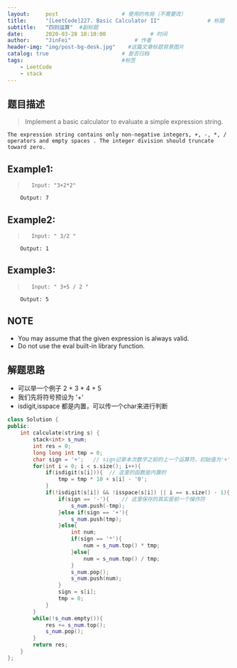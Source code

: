 ```yaml
---
layout:     post                    # 使用的布局（不需要改） 
title:      "[LeetCode]227. Basic Calculator II"               # 标题  
subtitle:   "四则运算"  #副标题 
date:       2020-03-28 18:10:00              # 时间 
author:     "JinFei"                    # 作者 
header-img: "img/post-bg-desk.jpg"    #这篇文章标题背景图片 
catalog: true                       # 是否归档 
tags:                               #标签     
    - LeetCode 
    - stack
---
```


## 题目描述
> Implement a basic calculator to evaluate a simple expression string.

    The expression string contains only non-negative integers, +, -, *, / operators and empty spaces . The integer division should truncate toward zero.

## Example1:
 
>       Input: "3+2*2"
        Output: 7


## Example2:
 
>       Input: " 3/2 "
        Output: 1

## Example3:
 
>       Input: " 3+5 / 2 "
        Output: 5

## NOTE
- You may assume that the given expression is always valid.
- Do not use the eval built-in library function.

## 解题思路
- 可以举一个例子 2 + 3 * 4 + 5
- 我们先将符号预设为 '+'
- isdigit,isspace 都是内置，可以传一个char来进行判断

```C++
class Solution {
public:
    int calculate(string s) {
        stack<int> s_num;
        int res = 0;
        long long int tmp = 0;
        char sign = '+';   // sign记录本次数字之前的上一个运算符，初始值为'+'
        for(int i = 0; i < s.size(); i++){
            if(isdigit(s[i])){  // 这里的函数是内置的
                tmp = tmp * 10 + s[i] - '0';
            }
            if(!isdigit(s[i]) && !isspace(s[i]) || i == s.size() - 1){  // 最后一步需要进行1次计算
                if(sign == '-'){    // 这里保存的其实是前一个操作符
                    s_num.push(-tmp);
                }else if(sign == '+'){
                    s_num.push(tmp);
                }else{
                    int num;
                    if(sign == '*'){
                        num = s_num.top() * tmp;
                    }else{
                        num = s_num.top() / tmp;
                    }
                    s_num.pop();
                    s_num.push(num);
                }
                sign = s[i];
                tmp = 0;
            } 
        }
        while(!s_num.empty()){
            res += s_num.top();
            s_num.pop();
        }
        return res;
    }
};
```
